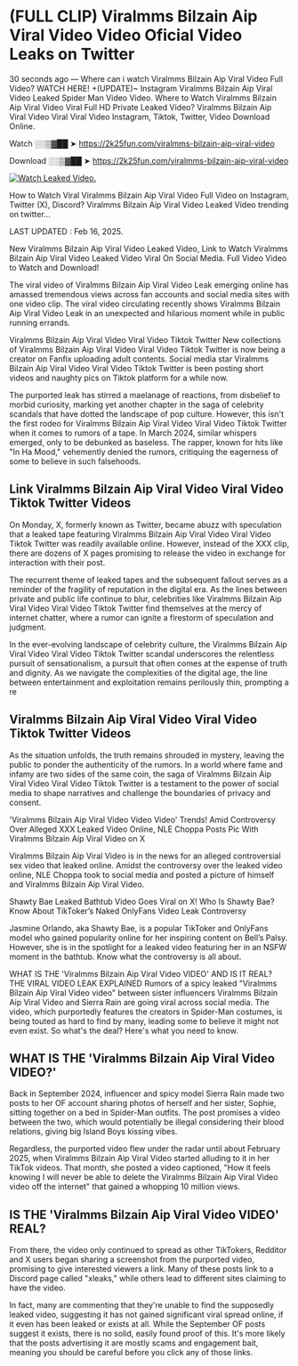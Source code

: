 # (FULL CLIP) Viralmms Bilzain Aip Viral Video Video Oficial Video Leaks on Twitter

30 seconds ago — Where can i watch Viralmms Bilzain Aip Viral Video Full Video? WATCH HERE! +(UPDATE)~ Instagram Viralmms Bilzain Aip Viral Video Leaked Spider Man Video Video. Where to Watch Viralmms Bilzain Aip Viral Video Viral Full HD Private Leaked Video? Viralmms Bilzain Aip Viral Video Viral Viral Video Instagram, Tiktok, Twitter, Video Download Online.

Watch ░░▒▓██ ➤ https://2k25fun.com/viralmms-bilzain-aip-viral-video

Download ░░▒▓██ ➤ https://2k25fun.com/viralmms-bilzain-aip-viral-video

[![Watch Leaked Video.](https://miro.medium.com/v2/resize:fit:828/format:webp/1*cilzJN44JGOrTw9NJCrNHA.gif "Watch Leaked Video")](https://2k25fun.com/viralmms-bilzain-aip-viral-video)

How to Watch Viral Viralmms Bilzain Aip Viral Video Full Video on Instagram, Twitter (X), Discord? Viralmms Bilzain Aip Viral Video Leaked Video trending on twitter...

LAST UPDATED : Feb 16, 2025.

New Viralmms Bilzain Aip Viral Video Leaked Video, Link to Watch Viralmms Bilzain Aip Viral Video Leaked Video Viral On Social Media. Full Video Video to Watch and Download!

The viral video of Viralmms Bilzain Aip Viral Video Leak emerging online has amassed tremendous views across fan accounts and social media sites with one video clip. The viral video circulating recently shows Viralmms Bilzain Aip Viral Video Leak in an unexpected and hilarious moment while in public running errands.

Viralmms Bilzain Aip Viral Video Viral Video Tiktok Twitter New collections of Viralmms Bilzain Aip Viral Video Viral Video Tiktok Twitter is now being a creator on Fanfix uploading adult contents. Social media star Viralmms Bilzain Aip Viral Video Viral Video Tiktok Twitter is been posting short videos and naughty pics on Tiktok platform for a while now.

The purported leak has stirred a maelanage of reactions, from disbelief to morbid curiosity, marking yet another chapter in the saga of celebrity scandals that have dotted the landscape of pop culture. However, this isn't the first rodeo for Viralmms Bilzain Aip Viral Video Viral Video Tiktok Twitter when it comes to rumors of a tape. In March 2024, similar whispers emerged, only to be debunked as baseless. The rapper, known for hits like "In Ha Mood," vehemently denied the rumors, critiquing the eagerness of some to believe in such falsehoods.

## Link Viralmms Bilzain Aip Viral Video Viral Video Tiktok Twitter Videos

On Monday, X, formerly known as Twitter, became abuzz with speculation that a leaked tape featuring Viralmms Bilzain Aip Viral Video Viral Video Tiktok Twitter was readily available online. However, instead of the XXX clip, there are dozens of X pages promising to release the video in exchange for interaction with their post.

The recurrent theme of leaked tapes and the subsequent fallout serves as a reminder of the fragility of reputation in the digital era. As the lines between private and public life continue to blur, celebrities like Viralmms Bilzain Aip Viral Video Viral Video Tiktok Twitter find themselves at the mercy of internet chatter, where a rumor can ignite a firestorm of speculation and judgment.

In the ever-evolving landscape of celebrity culture, the Viralmms Bilzain Aip Viral Video Viral Video Tiktok Twitter scandal underscores the relentless pursuit of sensationalism, a pursuit that often comes at the expense of truth and dignity. As we navigate the complexities of the digital age, the line between entertainment and exploitation remains perilously thin, prompting a re

##  Viralmms Bilzain Aip Viral Video Viral Video Tiktok Twitter Videos

As the situation unfolds, the truth remains shrouded in mystery, leaving the public to ponder the authenticity of the rumors. In a world where fame and infamy are two sides of the same coin, the saga of Viralmms Bilzain Aip Viral Video Viral Video Tiktok Twitter is a testament to the power of social media to shape narratives and challenge the boundaries of privacy and consent.

'Viralmms Bilzain Aip Viral Video Video Video' Trends! Amid Controversy Over Alleged XXX Leaked Video Online, NLE Choppa Posts Pic With Viralmms Bilzain Aip Viral Video on X

Viralmms Bilzain Aip Viral Video is in the news for an alleged controversial sex video that leaked online. Amidst the controversy over the leaked video online, NLE Choppa took to social media and posted a picture of himself and Viralmms Bilzain Aip Viral Video.

Shawty Bae Leaked Bathtub Video Goes Viral on X! Who Is Shawty Bae? Know About TikToker’s Naked OnlyFans Video Leak Controversy

Jasmine Orlando, aka Shawty Bae, is a popular TikToker and OnlyFans model who gained popularity online for her inspiring content on Bell’s Palsy. However, she is in the spotlight for a leaked video featuring her in an NSFW moment in the bathtub. Know what the controversy is all about.

WHAT IS THE 'Viralmms Bilzain Aip Viral Video VIDEO' AND IS IT REAL? THE VIRAL VIDEO LEAK EXPLAINED Rumors of a spicy leaked "Viralmms Bilzain Aip Viral Video video" between sister influencers Viralmms Bilzain Aip Viral Video and Sierra Rain are going viral across social media. The video, which purportedly features the creators in Spider-Man costumes, is being touted as hard to find by many, leading some to believe it might not even exist. So what's the deal? Here's what you need to know.

## WHAT IS THE 'Viralmms Bilzain Aip Viral Video VIDEO?'

Back in September 2024, influencer and spicy model Sierra Rain made two posts to her OF account sharing photos of herself and her sister, Sophie, sitting together on a bed in Spider-Man outfits. The post promises a video between the two, which would potentially be illegal considering their blood relations, giving big Island Boys kissing vibes.

Regardless, the purported video flew under the radar until about February 2025, when Viralmms Bilzain Aip Viral Video started alluding to it in her TikTok videos. That month, she posted a video captioned, "How it feels knowing I will never be able to delete the Viralmms Bilzain Aip Viral Video video off the internet" that gained a whopping 10 million views.

## IS THE 'Viralmms Bilzain Aip Viral Video VIDEO' REAL?

From there, the video only continued to spread as other TikTokers, Redditor and X users began sharing a screenshot from the purported video, promising to give interested viewers a link. Many of these posts link to a Discord page called "xleaks," while others lead to different sites claiming to have the video.

In fact, many are commenting that they're unable to find the supposedly leaked video, suggesting it has not gained significant viral spread online, if it even has been leaked or exists at all. While the September OF posts suggest it exists, there is no solid, easily found proof of this. It's more likely that the posts advertising it are mostly scams and engagement bait, meaning you should be careful before you click any of those links.